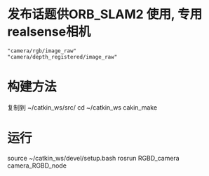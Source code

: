 # 发布话题供ORB_SLAM2 使用, 专用realsense相机

```shell
"camera/rgb/image_raw"
"camera/depth_registered/image_raw" 
```

# 构建方法
复制到 ~/catkin_ws/src/
cd ~/catkin_ws
cakin_make

# 运行
source ~/catkin_ws/devel/setup.bash
rosrun RGBD_camera camera_RGBD_node
